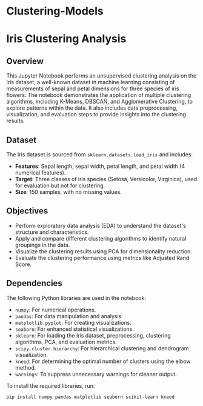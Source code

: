 # Clustering-Models
# Iris Clustering Analysis

## Overview
This Jupyter Notebook  performs an unsupervised clustering analysis on the Iris dataset, a well-known dataset in machine learning consisting of measurements of sepal and petal dimensions for three species of iris flowers. The notebook demonstrates the application of multiple clustering algorithms, including K-Means, DBSCAN, and Agglomerative Clustering, to explore patterns within the data. It also includes data preprocessing, visualization, and evaluation steps to provide insights into the clustering results.

## Dataset
The Iris dataset is sourced from `sklearn.datasets.load_iris` and includes:
- **Features**: Sepal length, sepal width, petal length, and petal width (4 numerical features).
- **Target**: Three classes of iris species (Setosa, Versicolor, Virginica), used for evaluation but not for clustering.
- **Size**: 150 samples, with no missing values.

## Objectives
- Perform exploratory data analysis (EDA) to understand the dataset's structure and characteristics.
- Apply and compare different clustering algorithms to identify natural groupings in the data.
- Visualize the clustering results using PCA for dimensionality reduction.
- Evaluate the clustering performance using metrics like Adjusted Rand Score.

## Dependencies
The following Python libraries are used in the notebook:
- `numpy`: For numerical operations.
- `pandas`: For data manipulation and analysis.
- `matplotlib.pyplot`: For creating visualizations.
- `seaborn`: For enhanced statistical visualizations.
- `sklearn`: For loading the Iris dataset, preprocessing, clustering algorithms, PCA, and evaluation metrics.
- `scipy.cluster.hierarchy`: For hierarchical clustering and dendrogram visualization.
- `kneed`: For determining the optimal number of clusters using the elbow method.
- `warnings`: To suppress unnecessary warnings for cleaner output.

To install the required libraries, run:
```bash
pip install numpy pandas matplotlib seaborn scikit-learn kneed
